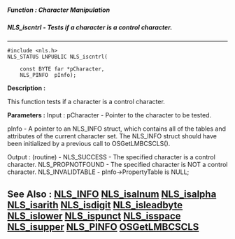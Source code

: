 ##### Function : Character Manipulation
##### NLS_iscntrl - Tests if a character is a control character.
---
```
#include <nls.h>
NLS_STATUS LNPUBLIC NLS_iscntrl(

	const BYTE far *pCharacter,
	NLS_PINFO  pInfo);
```
**Description :**

This function tests if a character is a control character.

**Parameters :**
Input :
pCharacter  -  Pointer to the character to be tested.

pInfo  -  A pointer to an NLS_INFO struct, which contains all of the tables and attributes of the current character set. The NLS_INFO struct should have been initialized by a previous call to OSGetLMBCSCLS().

Output :
(routine)  -  NLS_SUCCESS - The specified character is a control character.
NLS_PROPNOTFOUND - The specified character is NOT a control character.
NLS_INVALIDTABLE - pInfo->PropertyTable is NULL;



**See Also :**
[NLS_INFO](/reference/Data/NLS_INFO)
[NLS_isalnum](/reference/Func/NLS_isalnum)
[NLS_isalpha](/reference/Func/NLS_isalpha)
[NLS_isarith](/reference/Func/NLS_isarith)
[NLS_isdigit](/reference/Func/NLS_isdigit)
[NLS_isleadbyte](/reference/Func/NLS_isleadbyte)
[NLS_islower](/reference/Func/NLS_islower)
[NLS_ispunct](/reference/Func/NLS_ispunct)
[NLS_isspace](/reference/Func/NLS_isspace)
[NLS_isupper](/reference/Func/NLS_isupper)
[NLS_PINFO](/reference/Data/NLS_PINFO)
[OSGetLMBCSCLS](/reference/Func/OSGetLMBCSCLS)
---
